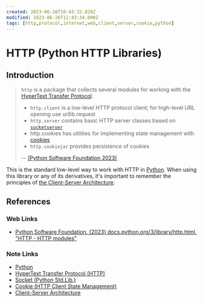 ```yaml
---
created: 2023-06-26T10:43:32.828Z
modified: 2023-06-26T11:43:34.000Z
tags: [http,protocol,internet,web,client,server,cookie,python]
---
```

# HTTP (Python HTTP Libraries)

## Introduction

>`http` is a package that collects several modules for working with
>the [HyperText Transfer Protocol][-http]:
>
>* `http.client` is a low-level HTTP protocol client;
>  for high-level URL opening use urllib.request
>* `http.server` contains basic HTTP server classes based on [`socketserver`][-py-sock]
>* http.cookies has utilities for implementing state management with
>  [cookies][-cookie]
>* `http.cookiejar` provides persistence of cookies
>
>-- [(Python Software Foundation 2023)][py-docs-http]

This is the standard low-level way to work with HTTP in [Python][-py].
When using this library or any of its derivatives,
it's important to remember the principles of [the Client-Server Architecture][-cl-srv].

## References

### Web Links

* [Python Software Foundation. (2023) docs.python.org/3/library/http.html. "HTTP - HTTP modules"][py-docs-http]

<!-- Hidden References -->
[py-docs-http]: https://docs.python.org/3/library/http.html "Python Software Foundation. 'HTTP'"

### Note Links

* [Python][-py]
* [HyperText Transfer Protocol (HTTP)][-http]
* [Socket (Python Std.Lib.)][-py-sock]
* [Cookie (HTTP Client State Management)][-cookie]
* [Client-Server Architecture][-cl-srv]

<!-- Hidden References -->
[-py]: python.md "Python"
[-http]: http.md "HyperText Transfer Protocol"
[-py-sock]: python-socket.md "Socket (Python Std.Lib.)"
[-cookie]: cookie.md "Cookie (HTTP Client State Management)"
[-cl-srv]: ./client-server.md "Client-Server Architecture"
